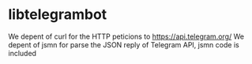 # libtelegrambot

We depent of curl for the HTTP peticions to https://api.telegram.org/
We depent of jsmn for parse the JSON reply of Telegram API, jsmn code is included



